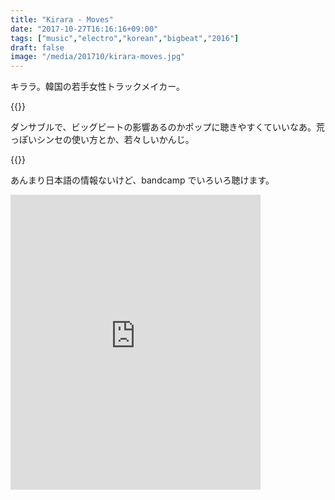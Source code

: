 ```yaml
---
title: "Kirara - Moves"
date: "2017-10-27T16:16:16+09:00"
tags: ["music","electro","korean","bigbeat","2016"]
draft: false
image: "/media/201710/kirara-moves.jpg"
---
```


キララ。韓国の若手女性トラックメイカー。

{{<youtube src="3XseEQv1Ds4" title="Kirara - Blizzard">}}

ダンサブルで、ビッグビートの影響あるのかポップに聴きやすくていいなあ。荒っぽいシンセの使い方とか、若々しいかんじ。

{{<youtube src="52gz6gty8vE" title="Kirara - Featherdance">}}

あんまり日本語の情報ないけど、bandcamp でいろいろ聴けます。

<iframe style="border: 0; width: 400px; height: 472px;" src="https://bandcamp.com/EmbeddedPlayer/album=3748455255/size=large/bgcol=ffffff/linkcol=0687f5/artwork=small/transparent=true/" seamless><a href="http://stqpkiraradongjae.bandcamp.com/album/moves">moves by KIRARA</a></iframe>
